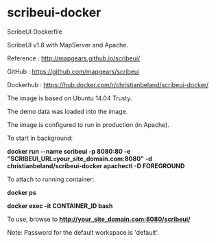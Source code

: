 # scribeui-docker
ScribeUI Dockerfile

ScribeUI v1.8 with MapServer and Apache.

Reference : http://mapgears.github.io/scribeui/

GitHub : https://github.com/mapgears/scribeui

Dockerhub : https://hub.docker.com/r/christianbeland/scribeui-docker/

The image is based on Ubuntu 14.04 Trusty.

The demo data was loaded into the image.

The image is configured to run in production (in Apache).

To start in background:

**docker run --name scribeui -p 8080:80 -e "SCRIBEUI_URL=your_site_domain.com:8080" -d christianbeland/scribeui-docker apachectl -D FOREGROUND**

To attach to running container:

**docker ps**

**docker exec -it CONTAINER_ID bash**

To use, browse to **http://your_site_domain.com:8080/scribeui/**


Note: Password for the default workspace is 'default'.
